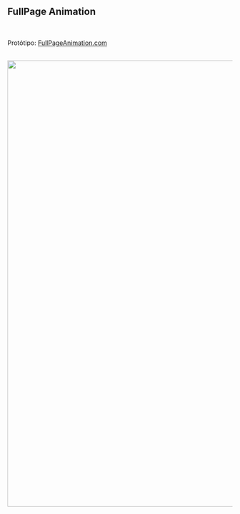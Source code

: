 ## FullPage Animation

<br />

Protótipo: [FullPageAnimation.com](https://isaquesantossilva.github.io/FullPage-Animation/)

<br />

<img src="https://github.com/IsaqueSantosSilva/FullPage-Animation/blob/main/assets/images/demo.gif" alt="" width="1000" />

